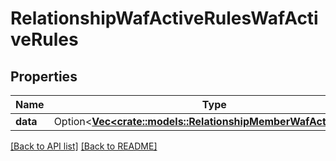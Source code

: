 # RelationshipWafActiveRulesWafActiveRules

## Properties

Name | Type | Description | Notes
------------ | ------------- | ------------- | -------------
**data** | Option<[**Vec&lt;crate::models::RelationshipMemberWafActiveRule&gt;**](RelationshipMemberWafActiveRule.md)> |  | 

[[Back to API list]](../README.md#documentation-for-api-endpoints) [[Back to README]](../README.md)


